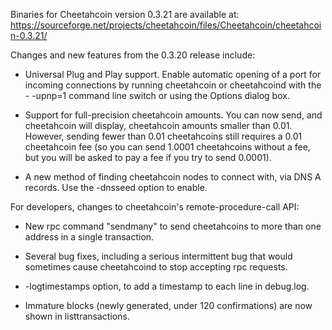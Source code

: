 Binaries for Cheetahcoin version 0.3.21 are available at:
  https://sourceforge.net/projects/cheetahcoin/files/Cheetahcoin/cheetahcoin-0.3.21/

Changes and new features from the 0.3.20 release include:

* Universal Plug and Play support.  Enable automatic opening of a port for incoming connections by running cheetahcoin or cheetahcoind with the - -upnp=1 command line switch or using the Options dialog box.

* Support for full-precision cheetahcoin amounts.  You can now send, and cheetahcoin will display, cheetahcoin amounts smaller than 0.01.  However, sending fewer than 0.01 cheetahcoins still requires a 0.01 cheetahcoin fee (so you can send 1.0001 cheetahcoins without a fee, but you will be asked to pay a fee if you try to send 0.0001).

* A new method of finding cheetahcoin nodes to connect with, via DNS A records. Use the -dnsseed option to enable.

For developers, changes to cheetahcoin's remote-procedure-call API:

* New rpc command "sendmany" to send cheetahcoins to more than one address in a single transaction.

* Several bug fixes, including a serious intermittent bug that would sometimes cause cheetahcoind to stop accepting rpc requests. 

* -logtimestamps option, to add a timestamp to each line in debug.log.

* Immature blocks (newly generated, under 120 confirmations) are now shown in listtransactions.
